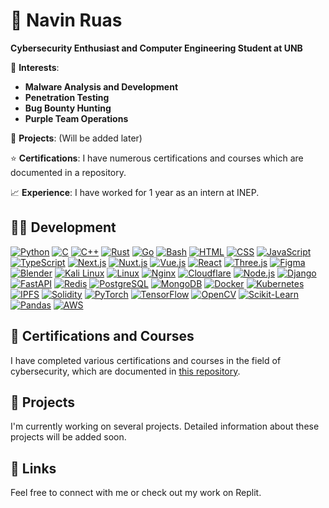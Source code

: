 # 💬 Navin Ruas

**Cybersecurity Enthusiast and Computer Engineering Student at UNB**

🌱 **Interests**:

- **Malware Analysis and Development**
- **Penetration Testing**
- **Bug Bounty Hunting**
- **Purple Team Operations**

📝 **Projects**: (Will be added later)

⭐ **Certifications**: I have numerous certifications and courses which are documented in a repository.

📈 **Experience**: I have worked for 1 year as an intern at INEP.

## 👨‍💻 Development

[![Python](https://skillicons.dev/icons?i=py)](https://skillicons.dev) [![C](https://skillicons.dev/icons?i=c)](https://skillicons.dev) [![C++](https://skillicons.dev/icons?i=cpp)](https://skillicons.dev) [![Rust](https://skillicons.dev/icons?i=rust)](https://skillicons.dev) [![Go](https://skillicons.dev/icons?i=go)](https://skillicons.dev) [![Bash](https://skillicons.dev/icons?i=bash)](https://skillicons.dev) [![HTML](https://skillicons.dev/icons?i=html)](https://skillicons.dev) [![CSS](https://skillicons.dev/icons?i=css)](https://skillicons.dev) [![JavaScript](https://skillicons.dev/icons?i=js)](https://skillicons.dev) [![TypeScript](https://skillicons.dev/icons?i=ts)](https://skillicons.dev) [![Next.js](https://skillicons.dev/icons?i=nextjs)](https://skillicons.dev) [![Nuxt.js](https://skillicons.dev/icons?i=nuxtjs)](https://skillicons.dev) [![Vue.js](https://skillicons.dev/icons?i=vue)](https://skillicons.dev) [![React](https://skillicons.dev/icons?i=react)](https://skillicons.dev) [![Three.js](https://skillicons.dev/icons?i=threejs)](https://skillicons.dev) [![Figma](https://skillicons.dev/icons?i=figma)](https://skillicons.dev) [![Blender](https://skillicons.dev/icons?i=blender)](https://skillicons.dev) [![Kali Linux](https://skillicons.dev/icons?i=kali)](https://skillicons.dev) [![Linux](https://skillicons.dev/icons?i=linux)](https://skillicons.dev) [![Nginx](https://skillicons.dev/icons?i=nginx)](https://skillicons.dev) [![Cloudflare](https://skillicons.dev/icons?i=cloudflare)](https://skillicons.dev) [![Node.js](https://skillicons.dev/icons?i=nodejs)](https://skillicons.dev) [![Django](https://skillicons.dev/icons?i=django)](https://skillicons.dev) [![FastAPI](https://skillicons.dev/icons?i=fastapi)](https://skillicons.dev) [![Redis](https://skillicons.dev/icons?i=redis)](https://skillicons.dev) [![PostgreSQL](https://skillicons.dev/icons?i=postgres)](https://skillicons.dev) [![MongoDB](https://skillicons.dev/icons?i=mongodb)](https://skillicons.dev) [![Docker](https://skillicons.dev/icons?i=docker)](https://skillicons.dev) [![Kubernetes](https://skillicons.dev/icons?i=kubernetes)](https://skillicons.dev) [![IPFS](https://skillicons.dev/icons?i=ipfs)](https://skillicons.dev) [![Solidity](https://skillicons.dev/icons?i=solidity)](https://skillicons.dev) [![PyTorch](https://skillicons.dev/icons?i=pytorch)](https://skillicons.dev) [![TensorFlow](https://skillicons.dev/icons?i=tensorflow)](https://skillicons.dev) [![OpenCV](https://skillicons.dev/icons?i=opencv)](https://skillicons.dev) [![Scikit-Learn](https://skillicons.dev/icons?i=sklearn)](https://skillicons.dev) [![Pandas](https://skillicons.dev/icons?i=py)](https://skillicons.dev) [![AWS](https://skillicons.dev/icons?i=aws)](https://skillicons.dev)

## 🏅 Certifications and Courses

I have completed various certifications and courses in the field of cybersecurity, which are documented in [this repository](https://github.com/naviNBRuas/certificateRepo).

## 🚀 Projects

I'm currently working on several projects. Detailed information about these projects will be added soon.

## 🔗 Links

Feel free to connect with me or check out my work on Replit.
